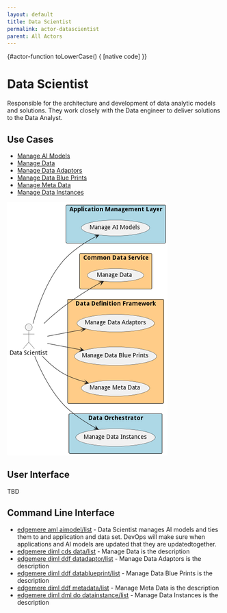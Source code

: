 ```yaml
---
layout: default
title: Data Scientist
permalink: actor-datascientist
parent: All Actors
---
```


{#actor-function toLowerCase() { [native code] }}

# Data Scientist

Responsible for the architecture and development of data analytic models and solutions. They work closely with the Data engineer to deliver solutions to the Data Analyst.



## Use Cases

* [Manage AI Models](usecase-ManageAIModels)
* [Manage Data](usecase-ManageData)
* [Manage Data Adaptors](usecase-ManageDataAdaptors)
* [Manage Data Blue Prints](usecase-ManageDataBluePrints)
* [Manage Meta Data](usecase-ManageMetaData)
* [Manage Data Instances](usecase-ManageDataInstances)


![Use Case Diagram](./usecase.png)

## User Interface
TBD

## Command Line Interface
* [ edgemere aml aimodel/list](action--edgemere-aml-aimodel-list) - Data Scientist manages AI models and ties them to and application and data set. DevOps will make sure when applications and AI models are updated that they are updatedtogether.
* [ edgemere diml cds data/list](action--edgemere-diml-cds-data-list) - Manage Data is the description
* [ edgemere diml ddf datadaptor/list](action--edgemere-diml-ddf-datadaptor-list) - Manage Data Adaptors is the description
* [ edgemere diml ddf datablueprint/list](action--edgemere-diml-ddf-datablueprint-list) - Manage Data Blue Prints is the description
* [ edgemere diml ddf metadata/list](action--edgemere-diml-ddf-metadata-list) - Manage Meta Data is the description
* [ edgemere diml dml do datainstance/list](action--edgemere-diml-dml-do-datainstance-list) - Manage Data Instances is the description

